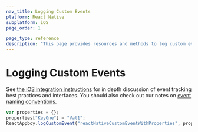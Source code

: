 ```yaml
---
nav_title: Logging Custom Events
platform: React Native
subplatform: iOS
page_order: 1

page_type: reference
description: "This page provides resources and methods to log custom events for your Android or FireOS app running React Native."
---
```

# Logging Custom Events

See [the iOS integration instructions][1] for in depth discussion of event tracking best practices and interfaces. You should also check out our notes on [event naming conventions]({{site.baseurl}}/user_guide/data_and_analytics/custom_data/event_naming_conventions/).

```javascript
var properties = {};
properties["KeyOne"] = "Val1";
ReactAppboy.logCustomEvent("reactNativeCustomEventWithProperties", properties);
```

[1]: {{site.baseurl}}/developer_guide/platform_integration_guides/ios/analytics/tracking_custom_events/
